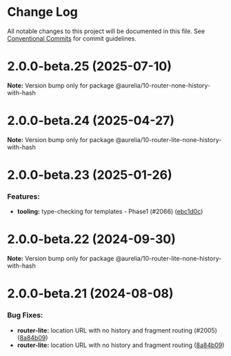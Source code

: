 # Change Log

All notable changes to this project will be documented in this file.
See [Conventional Commits](https://conventionalcommits.org) for commit guidelines.

<a name="2.0.0-beta.25"></a>
# 2.0.0-beta.25 (2025-07-10)

**Note:** Version bump only for package @aurelia/10-router-none-history-with-hash

<a name="2.0.0-beta.24"></a>
# 2.0.0-beta.24 (2025-04-27)

**Note:** Version bump only for package @aurelia/10-router-lite-none-history-with-hash

<a name="2.0.0-beta.23"></a>
# 2.0.0-beta.23 (2025-01-26)

### Features:

* **tooling:** type-checking for templates - Phase1 (#2066) ([ebc1d0c](https://github.com/aurelia/aurelia/commit/ebc1d0c))

<a name="2.0.0-beta.22"></a>
# 2.0.0-beta.22 (2024-09-30)

**Note:** Version bump only for package @aurelia/10-router-lite-none-history-with-hash

<a name="2.0.0-beta.21"></a>
# 2.0.0-beta.21 (2024-08-08)

### Bug Fixes:

* **router-lite:** location URL with no history and fragment routing (#2005) ([8a84b09](https://github.com/aurelia/aurelia/commit/8a84b09))
* **router-lite:** location URL with no history and fragment routing ([8a84b09](https://github.com/aurelia/aurelia/commit/8a84b09))

